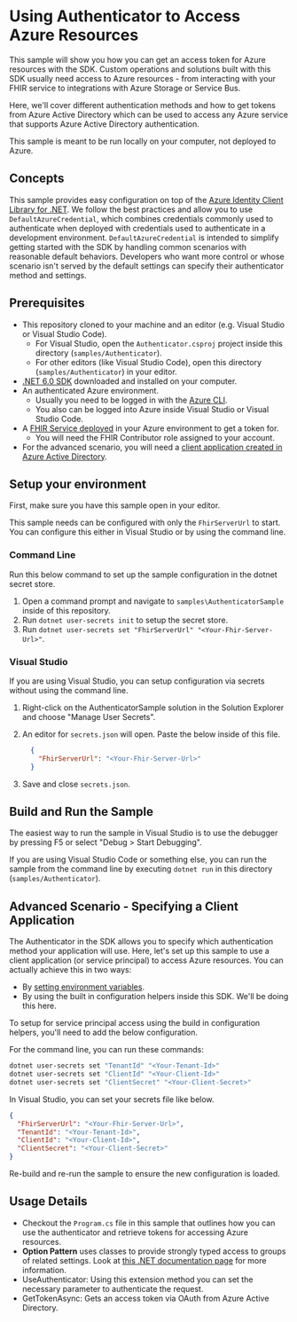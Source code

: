# Using Authenticator to Access Azure Resources

This sample will show you how you can get an access token for Azure resources with the SDK. Custom operations and solutions built with this SDK usually need access to Azure resources - from interacting with your FHIR service to integrations with Azure Storage or Service Bus.

Here, we'll cover different authentication methods and how to get tokens from Azure Active Directory which can be used to access any Azure service that supports Azure Active Directory authentication.

This sample is meant to be run locally on your computer, not deployed to Azure.

## Concepts

This sample provides easy configuration on top of the [Azure Identity Client Library for .NET](https://docs.microsoft.com/dotnet/api/overview/azure/identity-readme#defaultazurecredential). We follow the best practices and allow you to use `DefaultAzureCredential`, which combines credentials commonly used to authenticate when deployed with credentials used to authenticate in a development environment. `DefaultAzureCredential` is intended to simplify getting started with the SDK by handling common scenarios with reasonable default behaviors. Developers who want more control or whose scenario isn't served by the default settings can specify their authenticator method and settings.

## Prerequisites

- This repository cloned to your machine and an editor (e.g. Visual Studio or Visual Studio Code).
  - For Visual Studio, open the `Authenticator.csproj` project inside this directory (`samples/Authenticator`).
  - For other editors (like Visual Studio Code), open this directory (`samples/Authenticator`) in your editor.
- [.NET 6.0 SDK](https://dotnet.microsoft.com/download) downloaded and installed on your computer.
- An authenticated Azure environment.
  - Usually you need to be logged in with the [Azure CLI](https://docs.microsoft.com/cli/azure/).
  - You also can be logged into Azure inside Visual Studio or Visual Studio Code.
- A [FHIR Service deployed](https://docs.microsoft.com/azure/healthcare-apis/fhir/fhir-portal-quickstart) in your Azure environment to get a token for.
  - You will need the FHIR Contributor role assigned to your account.
- For the advanced scenario, you will need a [client application created in Azure Active Directory](https://docs.microsoft.com/azure/healthcare-apis/register-application).

## Setup your environment

First, make sure you have this sample open in your editor.

This sample needs can be configured with only the `FhirServerUrl` to start. You can configure this either in Visual Studio or by using the command line.

### Command Line

Run this below command to set up the sample configuration in the dotnet secret store.

1. Open a command prompt and navigate to `samples\AuthenticatorSample` inside of this repository.
2. Run `dotnet user-secrets init` to setup the secret store.
3. Run `dotnet user-secrets set "FhirServerUrl" "<Your-Fhir-Server-Url>"`.

### Visual Studio

If you are using Visual Studio, you can setup configuration via secrets without using the command line.

1. Right-click on the AuthenticatorSample solution in the Solution Explorer and choose "Manage User Secrets".
2. An editor for `secrets.json` will open. Paste the below inside of this file.

    ```json
      {
        "FhirServerUrl": "<Your-Fhir-Server-Url>"
      }
    ```

3. Save and close `secrets.json`.

## Build and Run the Sample

The easiest way to run the sample in Visual Studio is to use the debugger by pressing F5 or select "Debug > Start Debugging".

If you are using Visual Studio Code or something else, you can run the sample from the command line by executing `dotnet run` in this directory (`samples/Authenticator`).

## Advanced Scenario - Specifying a Client Application

The Authenticator in the SDK allows you to specify which authentication method your application will use. Here, let's set up this sample to use a client application (or service principal) to access Azure resources. You can actually achieve this in two ways:

- By [setting environment variables](https://docs.microsoft.com/dotnet/api/overview/azure/identity-readme#environment-variables).
- By using the built in configuration helpers inside this SDK. We'll be doing this here.

To setup for service principal access using the build in configuration helpers, you'll need to add the below configuration.

For the command line, you can run these commands:

```bash
dotnet user-secrets set "TenantId" "<Your-Tenant-Id>"
dotnet user-secrets set "ClientId" "<Your-Client-Id>"
dotnet user-secrets set "ClientSecret" "<Your-Client-Secret>"
```

In Visual Studio, you can set your secrets file like below.

```json
{
  "FhirServerUrl": "<Your-Fhir-Server-Url>",
  "TenantId": "<Your-Tenant-Id>",
  "ClientId": "<Your-Client-Id>",
  "ClientSecret": "<Your-Client-Secret>"
}
```

Re-build and re-run the sample to ensure the new configuration is loaded.

## Usage Details

- Checkout the `Program.cs` file in this sample that outlines how you can use the authenticator and retrieve tokens for accessing Azure resources.
- **Option Pattern** uses classes to provide strongly typed access to groups of related settings. Look at [this .NET documentation page](https://docs.microsoft.com/dotnet/api/overview/azure/identity-readme#environment-variables) for more information.
- UseAuthenticator: Using this extension method you can set the necessary parameter to authenticate the request.
- GetTokenAsync: Gets an access token via OAuth from Azure Active Directory.
